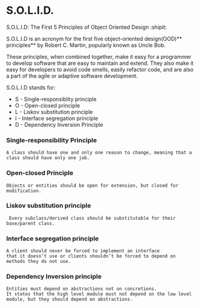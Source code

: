 # S.O.L.I.D. 
S.O.L.I.D: The First 5 Principles of Object Oriented Design :shipit:

S.O.L.I.D is an acronym for the first five object-oriented design(OOD)** principles** by Robert C. Martin, popularly known as Uncle Bob.

These principles, when combined together, make it easy for a programmer to develop software that are easy to maintain and extend.
They also make it easy for developers to avoid code smells, easily refactor code, and are also a part of the agile or adaptive software development.


S.O.L.I.D stands for:

- S - Single-responsiblity principle
- O - Open-closed principle
- L - Liskov substitution principle
- I - Interface segregation principle
- D - Dependency Inversion Principle


### Single-responsibility Principle
```
A class should have one and only one reason to change, meaning that a class should have only one job.
```

### Open-closed Principle
```
Objects or entities should be open for extension, but closed for modification.
```

### Liskov substitution principle
```
 Every subclass/derived class should be substitutable for their base/parent class.
```

### Interface segregation principle
```
A client should never be forced to implement an interface
that it doesn’t use or clients shouldn’t be forced to depend on methods they do not use.
```

### Dependency Inversion principle
```
Entities must depend on abstractions not on concretions.
It states that the high level module must not depend on the low level module, but they should depend on abstractions.
```
